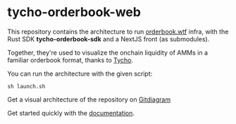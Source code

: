 
# tycho-orderbook-web

This repository contains the architecture to run [orderbook.wtf](https://orderbook.wtf) infra, with the Rust SDK **tycho-orderbook-sdk** and a NextJS front (as submodules).

Together, they're used to visualize the onchain liquidity of AMMs in a familiar orderbook format, thanks to [Tycho](https://docs.propellerheads.xyz/tycho).  

You can run the architecture with the given script:

    sh launch.sh


Get a visual architecture of the repository on [Gitdiagram](https://gitdiagram.com/0xMerso/tycho-orderbook-web)  

Get started quickly with the [documentation](https://tycho-orderbook.gitbook.io/docs).  